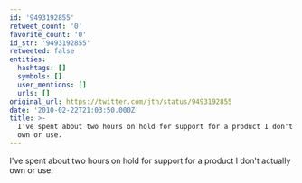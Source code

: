 ```yaml
---
id: '9493192855'
retweet_count: '0'
favorite_count: '0'
id_str: '9493192855'
retweeted: false
entities:
  hashtags: []
  symbols: []
  user_mentions: []
  urls: []
original_url: https://twitter.com/jth/status/9493192855
date: '2010-02-22T21:03:50.000Z'
title: >-
  I've spent about two hours on hold for support for a product I don't actually
  own or use.
---
```


I've spent about two hours on hold for support for a product I don't actually own or use.